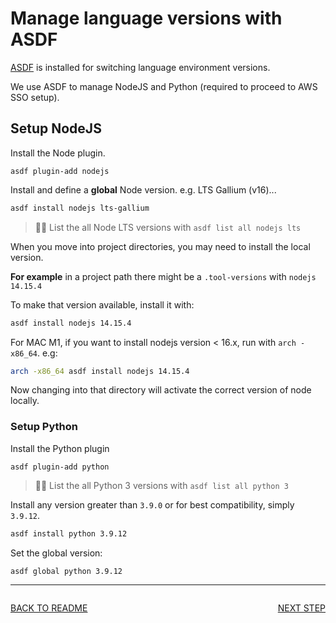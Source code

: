 # Manage language versions with ASDF

[ASDF](http://asdf-vm.com/) is installed for switching language environment versions.

We use ASDF to manage NodeJS and Python (required to proceed to AWS SSO setup).

## Setup NodeJS

Install the Node plugin.

```
asdf plugin-add nodejs
```

Install and define a **global** Node version. e.g. LTS Gallium (v16)...

```sh
asdf install nodejs lts-gallium
```

> 👨‍💻 List the all Node LTS versions with `asdf list all nodejs lts`

When you move into project directories, you may need to install the local version.

**For example** in a project path there might be a `.tool-versions` with `nodejs 14.15.4`

To make that version available, install it with:

```sh
asdf install nodejs 14.15.4
```

For MAC M1, if you want to install nodejs version < 16.x, run with `arch -x86_64`. e.g: 

```sh
arch -x86_64 asdf install nodejs 14.15.4
```

Now changing into that directory will activate the correct version of node locally.

### Setup Python

Install the Python plugin

```
asdf plugin-add python
```

> 👨‍💻 List the all Python 3 versions with `asdf list all python 3`

Install any version greater than `3.9.0` or for best compatibility, simply `3.9.12`.

```sh
asdf install python 3.9.12
```

Set the global version:

```sh
asdf global python 3.9.12
```

---

<div style="float:left">

  [BACK TO README](../README.md#Setup)
  
</div>

<div style="float:right">

  [NEXT STEP](./AWSSSO.md)

</div>
